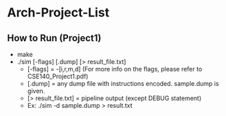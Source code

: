 # Arch-Project-List
## How to Run (Project1)
* make
* ./sim [-flags] [.dump] [> result_file.txt]
  * [-flags] = -[i,r,m,d] (For more info on the flags, please refer to CSE140_Project1.pdf)
  * [.dump] = any dump file with instructions encoded. sample.dump is given.
  * [> result_file.txt] = pipeline output (except DEBUG statement)
  * Ex: ./sim -d sample.dump > result.txt